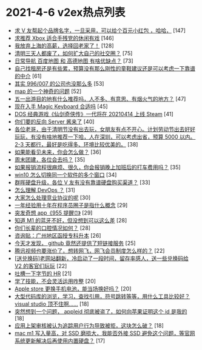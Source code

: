# 2021-4-6 v2ex热点列表

+ [求 V 友帮起个品牌名字，一旦采用，可以给个百元小红包 ，哈哈，](https://www.v2ex.com/t/768266#reply147) [147]
+ [求推荐 Xbox 适合手残党的休闲有戏](https://www.v2ex.com/t/768342#reply146) [146]
+ [我放弃上海的高薪，选择回老家了！](https://www.v2ex.com/t/768231#reply128) [128]
+ [清明三天人都废了，如何扩大自己的社交圈？](https://www.v2ex.com/t/768282#reply75) [75]
+ [日常导航 百度地图 和 高德地图 有啥优缺点？](https://www.v2ex.com/t/768334#reply73) [73]
+ [自己找租房还是有些累，预算没有那么刚性的童鞋建议还是可以考虑一下靠谱的中介](https://www.v2ex.com/t/768249#reply61) [61]
+ [其实 996/007 的公司也没那么多](https://www.v2ex.com/t/768270#reply53) [53]
+ [map 的一个神奇的问题](https://www.v2ex.com/t/768320#reply52) [52]
+ [五一出游目的地有什么推荐吗，人不多、有意思、有烟火气的地方？](https://www.v2ex.com/t/768288#reply47) [47]
+ [现在入手 Magic Keyboard 合适吗](https://www.v2ex.com/t/768262#reply45) [45]
+ [DOS 经典游戏《仙剑奇侠传》一代将在 20210414 上线 Steam](https://www.v2ex.com/t/768363#reply41) [41]
+ [你们要的反向 Server 酱来了](https://www.v2ex.com/t/768240#reply40) [40]
+ [各位老哥，由于清明节没有出去玩，女朋友有点不开心。计划劳动节出去好好玩玩，有没有啥地推荐一下哈，人在深圳，可以考虑出省，预算 5000 以内。2-3 天都行，最好是吃得多、环境比较优美的。](https://www.v2ex.com/t/768420#reply38) [38]
+ [如果能看见未来，你会怎么做？](https://www.v2ex.com/t/768461#reply36) [36]
+ [周末团建，各位会去吗？](https://www.v2ex.com/t/768312#reply35) [35]
+ [如果报销流程很麻烦、很久，你会报销晚上加班后的打车费用吗？](https://www.v2ex.com/t/768404#reply35) [35]
+ [win10 怎么切换同一个软件的多个窗口](https://www.v2ex.com/t/768244#reply34) [34]
+ [群晖硬盘升级，各位 V 友有没有靠谱硬盘购买渠道？](https://www.v2ex.com/t/768224#reply33) [33]
+ [怎么理解 DevOps ？](https://www.v2ex.com/t/768272#reply31) [31]
+ [大家怎么处理竞业协议的呢](https://www.v2ex.com/t/768330#reply30) [30]
+ [一年经验用十年在程序员圈子是指什么概念](https://www.v2ex.com/t/768359#reply29) [29]
+ [突发奇想 app《955 提醒⏰》](https://www.v2ex.com/t/768227#reply29) [29]
+ [知道 M1 的蓝牙不好，但没想到可以这么差](https://www.v2ex.com/t/768283#reply28) [28]
+ [你们长辈的口腔情况如何？](https://www.v2ex.com/t/768225#reply28) [28]
+ [咨询贴：广州地区函授专科升本](https://www.v2ex.com/t/768440#reply26) [26]
+ [今天才发现， github 竟然还提供了短链接服务](https://www.v2ex.com/t/768226#reply25) [25]
+ [腾讯视频也要涨价了，想转网飞，网飞会员制度怎么样的？](https://www.v2ex.com/t/768388#reply22) [22]
+ [[送兑换码]老网站翻新，冷启动了一段时间，留存率感人，送一些兑换码给 V2 的客官们玩玩](https://www.v2ex.com/t/768399#reply22) [22]
+ [吐槽一下字节的 HR](https://www.v2ex.com/t/768465#reply21) [21]
+ [学了技能，不会灵活运用咋整](https://www.v2ex.com/t/768276#reply20) [20]
+ [Apple store 更换手机电池，能当场换好吗？](https://www.v2ex.com/t/768245#reply20) [20]
+ [大型代码库的浏览，学习，查找引用，符号跳转等等，用什么工具比较好？ visual studio 顶不住啊......](https://www.v2ex.com/t/768365#reply18) [18]
+ [突然想到一个问题， appleid 彻底被盗了，如何向苹果证明这个 id 是我的](https://www.v2ex.com/t/768432#reply18) [18]
+ [应用上架审核被认为追踪用户行为导致被拒，这块怎么破？](https://www.v2ex.com/t/768238#reply18) [18]
+ [mac m1 写入量高，对 SSD 磨损大，我能否外接 SSD 避免这个问题，等官网系统更新解决后再使用内置硬盘？](https://www.v2ex.com/t/768263#reply17) [17]
